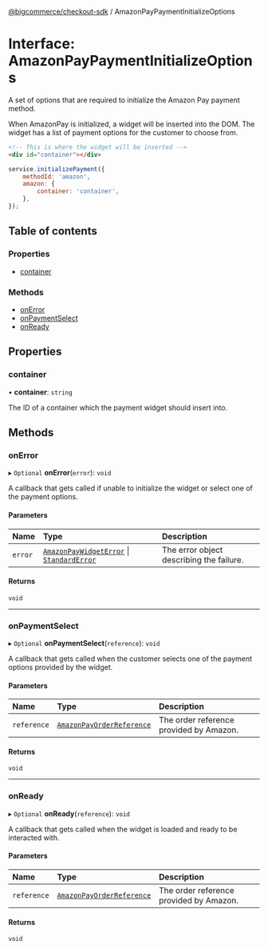 [@bigcommerce/checkout-sdk](../README.md) / AmazonPayPaymentInitializeOptions

# Interface: AmazonPayPaymentInitializeOptions

A set of options that are required to initialize the Amazon Pay payment
method.

When AmazonPay is initialized, a widget will be inserted into the DOM. The
widget has a list of payment options for the customer to choose from.

```html
<!-- This is where the widget will be inserted -->
<div id="container"></div>
```

```js
service.initializePayment({
    methodId: 'amazon',
    amazon: {
        container: 'container',
    },
});
```

## Table of contents

### Properties

- [container](AmazonPayPaymentInitializeOptions.md#container)

### Methods

- [onError](AmazonPayPaymentInitializeOptions.md#onerror)
- [onPaymentSelect](AmazonPayPaymentInitializeOptions.md#onpaymentselect)
- [onReady](AmazonPayPaymentInitializeOptions.md#onready)

## Properties

### container

• **container**: `string`

The ID of a container which the payment widget should insert into.

## Methods

### onError

▸ `Optional` **onError**(`error`): `void`

A callback that gets called if unable to initialize the widget or select
one of the payment options.

#### Parameters

| Name | Type | Description |
| :------ | :------ | :------ |
| `error` | [`AmazonPayWidgetError`](AmazonPayWidgetError.md) \| [`StandardError`](../classes/StandardError.md) | The error object describing the failure. |

#### Returns

`void`

___

### onPaymentSelect

▸ `Optional` **onPaymentSelect**(`reference`): `void`

A callback that gets called when the customer selects one of the payment
options provided by the widget.

#### Parameters

| Name | Type | Description |
| :------ | :------ | :------ |
| `reference` | [`AmazonPayOrderReference`](AmazonPayOrderReference.md) | The order reference provided by Amazon. |

#### Returns

`void`

___

### onReady

▸ `Optional` **onReady**(`reference`): `void`

A callback that gets called when the widget is loaded and ready to be
interacted with.

#### Parameters

| Name | Type | Description |
| :------ | :------ | :------ |
| `reference` | [`AmazonPayOrderReference`](AmazonPayOrderReference.md) | The order reference provided by Amazon. |

#### Returns

`void`
